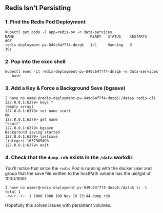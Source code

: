 ## Redis Isn't Persisting

### 1. Find the Redis Pod Deployment

```
kubectl get pods -l app=redis-pv -n data-services
NAME                                   READY   STATUS    RESTARTS   AGE
redis-deployment-pv-849c64f7f4-dnzq6   1/1     Running   0          30s
```

### 2. Pop into the exec shell
```
kubectl exec -it redis-deployment-pv-849c64f7f4-dnzq6 -n data-services -- bash
```

### 3. Add a Key & Force a Background Save (bgsave)
```
I have no name!@redis-deployment-pv-849c64f7f4-dnzq6:/data$ redis-cli
127.0.0.1:6379> keys *
(empty array)
127.0.0.1:6379> set name scott
OK
127.0.0.1:6379> get name
"scott"
127.0.0.1:6379> bgsave
Background saving started
127.0.0.1:6379> lastsave
(integer) 1637365493
127.0.0.1:6379> exit
```

### 4. Check that the `dump.rdb` exists in the `/data` workdir.
You'll notice that since the `redis` Pod is running with the docker user and group that the save file written to the hostPath volume has the uid/gid of 1000:1000.

```
I have no name!@redis-deployment-pv-849c64f7f4-dnzq6:/data$ ls -l
total 1
-rw-r--r-- 1 1000 1000 109 Nov 19 23:44 dump.rdb
```

Hopefully this solves issues with persistent volumes.